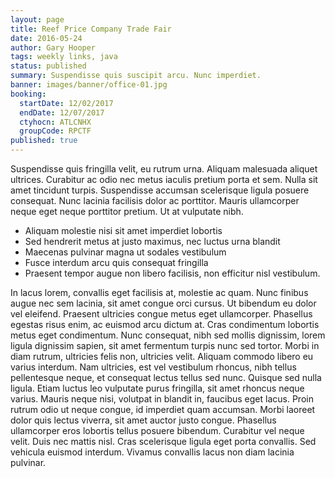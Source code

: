 ```yaml
---
layout: page
title: Reef Price Company Trade Fair
date: 2016-05-24
author: Gary Hooper
tags: weekly links, java
status: published
summary: Suspendisse quis suscipit arcu. Nunc imperdiet.
banner: images/banner/office-01.jpg
booking:
  startDate: 12/02/2017
  endDate: 12/07/2017
  ctyhocn: ATLCNHX
  groupCode: RPCTF
published: true
---
```

Suspendisse quis fringilla velit, eu rutrum urna. Aliquam malesuada aliquet ultrices. Curabitur ac odio nec metus iaculis pretium porta et sem. Nulla sit amet tincidunt turpis. Suspendisse accumsan scelerisque ligula posuere consequat. Nunc lacinia facilisis dolor ac porttitor. Mauris ullamcorper neque eget neque porttitor pretium. Ut at vulputate nibh.

* Aliquam molestie nisi sit amet imperdiet lobortis
* Sed hendrerit metus at justo maximus, nec luctus urna blandit
* Maecenas pulvinar magna ut sodales vestibulum
* Fusce interdum arcu quis consequat fringilla
* Praesent tempor augue non libero facilisis, non efficitur nisl vestibulum.

In lacus lorem, convallis eget facilisis at, molestie ac quam. Nunc finibus augue nec sem lacinia, sit amet congue orci cursus. Ut bibendum eu dolor vel eleifend. Praesent ultricies congue metus eget ullamcorper. Phasellus egestas risus enim, ac euismod arcu dictum at. Cras condimentum lobortis metus eget condimentum. Nunc consequat, nibh sed mollis dignissim, lorem ligula dignissim sapien, sit amet fermentum turpis nunc sed tortor. Morbi in diam rutrum, ultricies felis non, ultricies velit. Aliquam commodo libero eu varius interdum. Nam ultricies, est vel vestibulum rhoncus, nibh tellus pellentesque neque, et consequat lectus tellus sed nunc. Quisque sed nulla ligula. Etiam luctus leo vulputate purus fringilla, sit amet rhoncus neque varius. Mauris neque nisi, volutpat in blandit in, faucibus eget lacus. Proin rutrum odio ut neque congue, id imperdiet quam accumsan.
Morbi laoreet dolor quis lectus viverra, sit amet auctor justo congue. Phasellus ullamcorper eros lobortis tellus posuere bibendum. Curabitur vel neque velit. Duis nec mattis nisl. Cras scelerisque ligula eget porta convallis. Sed vehicula euismod interdum. Vivamus convallis lacus non diam lacinia pulvinar.
